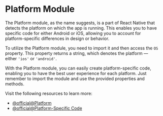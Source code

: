 # Platform Module

The Platform module, as the name suggests, is a part of React Native that detects the platform on which the app is running. This enables you to have specific code for either Android or iOS, allowing you to account for platform-specific differences in design or behavior.

To utilize the Platform module, you need to import it and then access the `OS` property. This property returns a string, which denotes the platform — either `'ios'` or `'android'`.

With the Platform module, you can easily create platform-specific code, enabling you to have the best user experience for each platform. Just remember to import the module and use the provided properties and methods.

Visit the following resources to learn more:

- [@official@Platform](https://reactnative.dev/docs/platform)
- [@official@Platform-Specific Code](https://reactnative.dev/docs/platform-specific-code)

